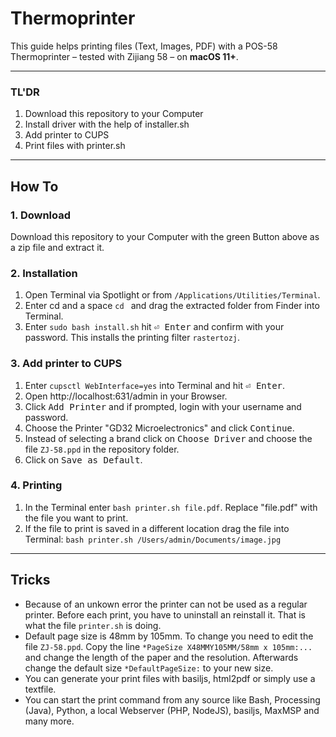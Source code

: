 # Thermoprinter

This guide helps printing files (Text, Images, PDF) with a POS-58 Thermoprinter – tested with Zijiang 58 – on **macOS 11+**.

---

### TL'DR
1. Download this repository to your Computer
2. Install driver with the help of installer.sh
3. Add printer to CUPS
4. Print files with printer.sh

---

## How To

### 1. Download

Download this repository to your Computer with the green Button above as a zip file and extract it.

### 2. Installation

1. Open Terminal via Spotlight or from `/Applications/Utilities/Terminal`.
2. Enter cd and a space `cd ` and drag the extracted folder from Finder into Terminal.
3. Enter `sudo bash install.sh` hit <kbd>⏎ Enter</kbd> and confirm with your password. This installs the printing filter `rastertozj`.

### 3. Add printer to CUPS

1. Enter `cupsctl WebInterface=yes` into Terminal and hit <kbd>⏎ Enter</kbd>.
2. Open http://localhost:631/admin in your Browser.
3. Click <kbd>Add Printer</kbd> and if prompted, login with your username and password.
4. Choose the Printer "GD32 Microelectronics" and click <kbd>Continue</kbd>.
5. Instead of selecting a brand click on <kbd>Choose Driver</kbd> and choose the file `ZJ-58.ppd` in the repository folder.
6. Click on <kbd>Save as Default</kbd>.

### 4. Printing

1. In the Terminal enter `bash printer.sh file.pdf`. Replace "file.pdf" with the file you want to print. 
2. If the file to print is saved in a different location drag the file into Terminal: `bash printer.sh /Users/admin/Documents/image.jpg`

---

## Tricks

- Because of an unkown error the printer can not be used as a regular printer. Before each print, you have to uninstall an reinstall it. That is what the file `printer.sh` is doing.
- Default page size is 48mm by 105mm. To change you need to edit the file `ZJ-58.ppd`. Copy the line `*PageSize X48MMY105MM/58mm x 105mm:...` and change the length of the paper and the resolution. Afterwards change the default size `*DefaultPageSize:` to your new size.
- You can generate your print files with basiljs, html2pdf or simply use a textfile.
- You can start the print command from any source like Bash, Processing (Java), Python, a local Webserver (PHP, NodeJS), basiljs, MaxMSP and many more.
